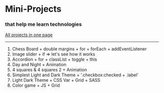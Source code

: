 # Mini-Projects

### that help me learn technologies

[All projects in one page](https://keen-roentgen-8d0d0a.netlify.app/)

---

1. Chess Board + double margins + for + forEach + addEventListener
2. Image slider + if => let's see how it works
3. Accordion + for + classList + toggle + this
4. Day and Night + Animation
5. 4 squares & 4 squares 2 + Animation
6. Simplest Light and Dark Theme + '.checkbox:checked + .label'
7. Light Dark Theme + CSS Var + Grid + SASS
8. Color game + JS + Grid
